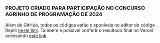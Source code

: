 ### PROJETO CRIADO PARA PARTICIPAÇÃO NO CONCURSO AGRINHO DE PROGRAMAÇÃO DE 2024

Além do GitHub, todos os códigos estão disponíveis no editor de código Replit [neste link](https://replit.com/@NICOLASFELIPE5/Projeto-Agrinho#index.html). Também é possível conferir o resultado final no Vercel acessando [este link](https://projetoagrinho2024.vercel.app/).
